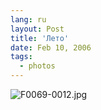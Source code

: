 ```yaml
---
lang: ru
layout: Post
title: 'Лето'
date: Feb 10, 2006
tags:
  - photos
---
```




![F0069-0012.jpg](upload://F0069-0012.jpg)

